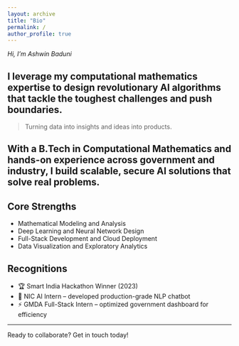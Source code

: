 ```yaml
---
layout: archive
title: "Bio"
permalink: /
author_profile: true
---
```



 *Hi, I’m Ashwin Baduni*
## I leverage my computational mathematics expertise to design revolutionary AI algorithms that tackle the toughest challenges and push boundaries.

> Turning data into insights and ideas into products.

## With a B.Tech in Computational Mathematics and hands-on experience across government and industry, I build scalable, secure AI solutions that solve real problems.

## Core Strengths
- Mathematical Modeling and Analysis 
- Deep Learning and Neural Network Design  
- Full-Stack Development and Cloud Deployment  
- Data Visualization and Exploratory Analytics

## Recognitions
- 🏆 Smart India Hackathon Winner (2023)
- 🤖 NIC AI Intern – developed production-grade NLP chatbot
- ⚡ GMDA Full-Stack Intern – optimized government dashboard for efficiency

---

Ready to collaborate? Get in touch today!
